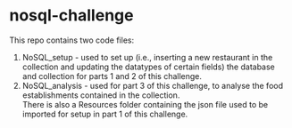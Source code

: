 # nosql-challenge
This repo contains two code files: <br/>
1. NoSQL_setup - used to set up (i.e., inserting a new restaurant in the collection and updating the datatypes of certain fields) the database and collection for parts 1 and 2 of this challenge. <br/>
2. NoSQL_analysis - used for part 3 of this challenge, to analyse the food establishments contained in the collection. <br/>
There is also a Resources folder containing the json file used to be imported for setup in part 1 of this challenge.
